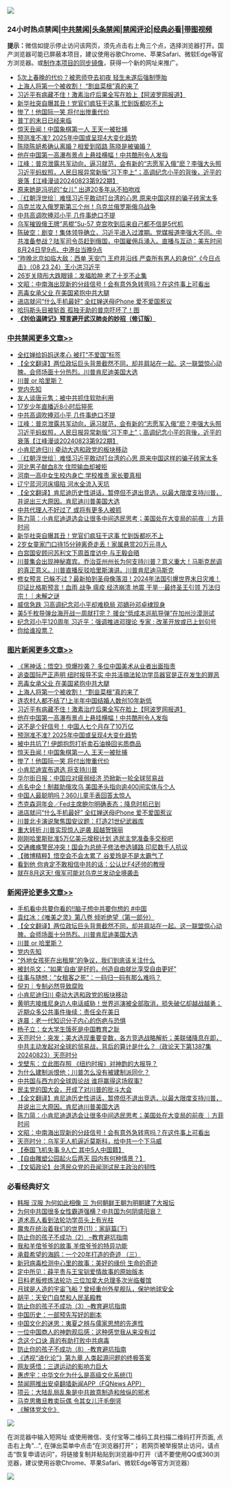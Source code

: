 ![](https://raw.githubusercontent.com/jsvpn/jsproxy/dev/64photo/fqnews-qr.jpg)

<div id="tt">
<h3>24小时热点禁闻|<a href="#%E4%B8%AD%E5%85%B1%E7%A6%81%E9%97%BB%E6%9B%B4%E5%A4%9A%E6%96%87%E7%AB%A0">中共禁闻</a>|<a href="#%E5%9B%BE%E7%89%87%E6%96%B0%E9%97%BB%E6%9B%B4%E5%A4%9A%E6%96%87%E7%AB%A0">头条禁闻</a>|<a href="#%E6%96%B0%E9%97%BB%E8%AF%84%E8%AE%BA%E6%9B%B4%E5%A4%9A%E6%96%87%E7%AB%A0">禁闻评论|<a href="#%E5%BF%85%E7%9C%8B%E7%BB%8F%E5%85%B8%E5%A5%BD%E6%96%87">经典必看</a>|<a href="https://696153.xyz/3" target="_blank">带图视频</a></h3>
<div><b>提示：</b>微信如提示停止访问该网页，须先点击右上角三个点，选择浏览器打开。国产浏览器可能已屏蔽本项目，建议使用谷歌Chrome、苹果Safari、微软Edge等官方浏览器。或<a href="%E5%88%B6%E4%BD%9Cgit%E7%A6%81%E9%97%BB%E9%95%9C%E5%83%8F.md">制作本项目的同步镜像</a>，获得一个新的网址来推广。</div>
<ul>

<li><a href="/yule/20240824/2078513.md">5次上春晚的代价？被恩师夺去初夜 轻生未遂后强制堕胎</a></li>
<li><a href="/topimagenews/20240824/2078615.md">上海人将第一个被收割！ “割韭菜根”真的来了</a></li>
<li><a href="/topimagenews/20240824/2078613.md">习近平有病藏不住！激素治疗后果全写在脸上【阿波罗网报道】</a></li>
<li><a href="/cbnews/20240824/2078572.md">新华社突自曝其丑！党官们疯狂干这事 忙到饭都吃不上</a></li>
<li><a href="/topimagenews/20240824/2078563.md">惨了！他国际一笑 将付出惨重代价</a></li>
<li><a href="/ssgc/20240823/2078414.md">普丁的末日已经来临</a></li>
<li><a href="/topimagenews/20240824/2078580.md">惊天丑闻！中国象棋第一人 王天一被批捕</a></li>
<li><a href="/topimagenews/20240824/2078582.md">预测准不准? 2025年中国或呈现4大变化趋势</a></li>
<li><a href="/yule/20240824/2078502.md">陈晓陈妍希确认离婚？相爱到陌路 陈晓是被骗婚？</a></li>
<li><a href="/topimagenews/20240824/2078593.md">他在中国第一高瀑布景点上悬挂横幅！中共酷刑令人发指</a></li>
<li><a href="/cbnews/20240824/2078698.md">江峰：普京泄露共军动向，逼习就范，会有新的“志愿军入俄”麽？李强大头照习近平蚂蚁照，人民日报异常新版“习下李上”；高调纪念小平的背後，近平的衰落【江峰漫谈20240823第922期】</a></li>
<li><a href="/yule/20240824/2078514.md">原来她是冯巩的“女儿” 出道20多年从不拍吻戏</a></li>
<li><a href="/cbnews/20240824/2078667.md">〖红朝浮世绘〗难怪习近平敢动打台湾的心思 原来中国这样的骗子砖家太多</a></li>
<li><a href="/sohnews/20240824/2078570.md">乌克兰攻入俄罗斯第三个州！乌克兰俄罗斯俄乌战争</a></li>
<li><a href="/cbnews/20240824/2078699.md">中共高调吹捧邓小平 几件事绝口不提</a></li>
<li><a href="/cnnews/20240824/2078564.md">乌军摧毁俄王牌“恶棍”Su-57 克宫吹到后来自己都不信是5代机</a></li>
<li><a href="/sohnews/20240824/2078736.md">陈破空：剧变！集体领导确立，习近平进入过渡期。党媒报道李强大不同。中共准备参战？陆军司令员赶到俄国，中国雇佣兵涌入。直播与互动：美东时间8月24日早9点、中港台当晚9点</a></li>
<li><a href="/sohnews/20240824/2078473.md">“昨晚北京如临大敌：西单 天安门 王府井沿线 严查所有男人的身份”《今日点击》（08 23 24）王小洪习近平</a></li>
<li><a href="/yule/20240824/2078501.md">26岁关晓彤大跌眼镜：发福脸肿 老了十岁不止集</a></li>
<li><a href="/comments/20240824/2078590.md">文昭：中南海出现新的分歧信号！会有意外急转弯吗？在这件事上可看出</a></li>
<li><a href="/topimagenews/20240824/2078662.md">恶毒女承父业 在美国紧抱中共大腿</a></li>
<li><a href="/topimagenews/20240823/2078427.md">进店就问“什么手机最好” 全红婵送母iPhone 爱不爱国惹议</a></li>
<li><a href="/ccpdope/20240824/2078588.md">哈玛斯头目被斩首 孤独无助的普京吓坏了！图</a></li>
<li><b><a href="/comments/20200207/1272816.md" target="_blank">《刘伯温碑记》预言避开武汉肺炎的妙招（修订版）</a></b></li>
</ul>
</div>

<div class="catlist">
<h3><a href="/cbnews/" target="_blank">中共禁闻</a><span><a href="/cbnews/" target="_blank" rel="nofollow">更多文章>></a></span></h3>
<ul>
<li><a href="/cbnews/20240824/2078779.md" target="_blank">全红婵给妈妈送孝心 被打“不爱国”标签</a></li>
<li><a href="/comments/20240824/2078768.md" target="_blank">【全文翻译】两位政坛巨头背景截然不同，却并肩站在一起。这一联盟惊心动魄，会师场面十分热烈。川普肯尼迪美国大选</a></li>
<li><a href="/comments/20240824/2078759.md" target="_blank">川普 or 哈里斯？</a></li>
<li><a href="/comments/20240824/2078758.md" target="_blank">党内先知</a></li>
<li><a href="/cbnews/20240824/2078707.md" target="_blank">友人谈唐元隽：被中共抓住软肋利用</a></li>
<li><a href="/cbnews/20240824/2078706.md" target="_blank">17岁少年直播近8小时后猝死</a></li>
<li><a href="/cbnews/20240824/2078699.md" target="_blank">中共高调吹捧邓小平 几件事绝口不提</a></li>
<li><a href="/cbnews/20240824/2078698.md" target="_blank">江峰：普京泄露共军动向，逼习就范，会有新的“志愿军入俄”麽？李强大头照习近平蚂蚁照，人民日报异常新版“习下李上”；高调纪念小平的背後，近平的衰落【江峰漫谈20240823第922期】</a></li>
<li><a href="/comments/20240824/2078675.md" target="_blank">小肯尼迪归川 牵动大选和政党的板块移动</a></li>
<li><a href="/cbnews/20240824/2078667.md" target="_blank">〖红朝浮世绘〗难怪习近平敢动打台湾的心思 原来中国这样的骗子砖家太多</a></li>
<li><a href="/cbnews/20240824/2078643.md" target="_blank">河北男子献血8次 住院输血却被拒</a></li>
<li><a href="/cbnews/20240824/2078642.md" target="_blank">河南一高中女生校内身亡 学校推责 家长要真相</a></li>
<li><a href="/cbnews/20240824/2078616.md" target="_blank">辽宁蓝河河床塌陷 河水全流入天坑</a></li>
<li><a href="/comments/20240824/2078611.md" target="_blank">【全文翻译】肯尼迪历史性讲话，暂停但不退出竞选，以最大限度支持川普，并说出三大原因。肯尼迪川普美国大选</a></li>
<li><a href="/cbnews/20240824/2078595.md" target="_blank">中共代理人不好过了 或将有更多人被抓</a></li>
<li><a href="/comments/20240824/2078594.md" target="_blank">陈力简：小肯尼迪退选会让很多中间选民思考；美国处在大变局的前夜 ｜方菲时间</a></li>
<li><a href="/cbnews/20240824/2078572.md" target="_blank">新华社突自曝其丑！党官们疯狂干这事 忙到饭都吃不上</a></li>
<li><a href="/cbnews/20240824/2078478.md" target="_blank">2岁女童家门口待15分钟离奇走丢！家属悬赏20万元寻人</a></li>
<li><a href="/cbnews/20240823/2078450.md" target="_blank">白宫国安顾问苏利文下周首度访中 与王毅会晤</a></li>
<li><a href="/comments/20240823/2078433.md" target="_blank">川普集会出现神秘嘉宾。乔治亚州州长为何支持川普？意义重大！马斯克民调的真正意义。川普直播反驳哈里斯演讲。川普肯尼迪马斯克</a></li>
<li><a href="/comments/20240823/2078373.md" target="_blank">修女预言 已躲不过？最新拍到圣母像落泪！2024年法国引爆世界末日灾难！印证比格斯预言！血雨 战争 瘟疫 经济崩溃 地震 干旱⋯最终圣王引领 万法归宗！｜未解之谜</a></li>
<li><a href="/cbnews/20240823/2078361.md" target="_blank">威信急跌 习高调纪念邓小平却难稳局 邓嫡孙邓卓棣现身</a></li>
<li><a href="/cbnews/20240823/2078360.md" target="_blank">美5千枚导弹台海开战一周就打完？ 援台“低成本巡航导弹”在加州沙漠测试</a></li>
<li><a href="/cbnews/20240823/2078359.md" target="_blank">纪念邓小平120周年 习近平：强调推进邓理论 专家 : 改革开放或已上划句号</a></li>
<li><a href="/comments/20240823/2078351.md" target="_blank">你给谁投票？</a></li>

</ul>
</div>
<div class="catlist">
<h3><a href="/topimagenews/" target="_blank">图片新闻</a><span><a href="/topimagenews/" target="_blank" rel="nofollow">更多文章>></a></span></h3>
<ul>
<li><a href="/topimagenews/20240824/2078778.md" target="_blank">《黑神话：悟空》惊爆抄袭？ 多位中国美术从业者出面指责</a></li>
<li><a href="/topimagenews/20240824/2078678.md" target="_blank">追查国际严正声明 纽时报导不实 中共活摘法轮功学员器官是正在发生的罪恶</a></li>
<li><a href="/topimagenews/20240824/2078662.md" target="_blank">恶毒女承父业 在美国紧抱中共大腿</a></li>
<li><a href="/topimagenews/20240824/2078615.md" target="_blank">上海人将第一个被收割！ “割韭菜根”真的来了</a></li>
<li><a href="/topimagenews/20240824/2078614.md" target="_blank">连农村人都不结了!上半年中国结婚人数创10年新低</a></li>
<li><a href="/topimagenews/20240824/2078613.md" target="_blank">习近平有病藏不住！激素治疗后果全写在脸上【阿波罗网报道】</a></li>
<li><a href="/topimagenews/20240824/2078593.md" target="_blank">他在中国第一高瀑布景点上悬挂横幅！中共酷刑令人发指</a></li>
<li><a href="/topimagenews/20240824/2078592.md" target="_blank">这不是个好信号！ 中国人七个月存了10万亿</a></li>
<li><a href="/topimagenews/20240824/2078582.md" target="_blank">预测准不准? 2025年中国或呈现4大变化趋势</a></li>
<li><a href="/topimagenews/20240824/2078581.md" target="_blank">被中共坑了! 伊朗抱怨打折卖石油换回劣质商品</a></li>
<li><a href="/topimagenews/20240824/2078580.md" target="_blank">惊天丑闻！中国象棋第一人 王天一被批捕</a></li>
<li><a href="/topimagenews/20240824/2078563.md" target="_blank">惨了！他国际一笑 将付出惨重代价</a></li>
<li><a href="/topimagenews/20240824/2078547.md" target="_blank">小肯尼迪宣布退选 将支持川普</a></li>
<li><a href="/topimagenews/20240824/2078477.md" target="_blank">华尔街日报：中国应对疲弱经济 恐掀新一轮全球贸易战</a></li>
<li><a href="/topimagenews/20240824/2078476.md" target="_blank">点名中企！制裁助俄攻乌 美国矛头指向逾400间实体与个人</a></li>
<li><a href="/topimagenews/20240824/2078475.md" target="_blank">中国人最聪明吗？360儿童手表回答太惊人</a></li>
<li><a href="/topimagenews/20240823/2078449.md" target="_blank">杰克森洞年会／Fed主席鲍尔明确表态：降息时机已到</a></li>
<li><a href="/topimagenews/20240823/2078427.md" target="_blank">进店就问“什么手机最好” 全红婵送母iPhone 爱不爱国惹议</a></li>
<li><a href="/topimagenews/20240823/2078381.md" target="_blank">川普北卡演说聚焦国安议题：打造21世纪武器库</a></li>
<li><a href="/topimagenews/20240823/2078347.md" target="_blank">重大转折 川普实现惊人逆袭 超越贺锦丽</a></li>
<li><a href="/topimagenews/20240823/2078233.md" target="_blank">刚刚哈里斯批准5万亿美元增税计划 选民主党准备多交税吧</a></li>
<li><a href="/topimagenews/20240823/2078222.md" target="_blank">交通瘫痪警民冲突！国会为总统子修法参选铺路 印尼数千人抗议</a></li>
<li><a href="/topimagenews/20240823/2078221.md" target="_blank">【微博精粹】悟空会不会太累了 谷爱玲是不是太霸气了</a></li>
<li><a href="/topimagenews/20240823/2078193.md" target="_blank">看到他 你肯定不敢相信中共的话：公认比F4还帅的教授</a></li>
<li><a href="/topimagenews/20240823/2078170.md" target="_blank">就在8月这天! 俄军可能对乌克兰发动全境袭击</a></li>

</ul>
</div>
<div class="catlist">
<h3><a href="/comments/" target="_blank">新闻评论</a><span><a href="/comments/" target="_blank" rel="nofollow">更多文章>></a></span></h3>
<ul>
<li><a href="/comments/20240824/2078801.md" target="_blank">手机看中共要你看的‼️脑子想中共要你想的 #中国</a></li>
<li><a href="/comments/20240824/2078773.md" target="_blank">袁红冰：《唯美之灵》第八卷 倾听绝望（第一部分）</a></li>
<li><a href="/comments/20240824/2078768.md" target="_blank">【全文翻译】两位政坛巨头背景截然不同，却并肩站在一起。这一联盟惊心动魄，会师场面十分热烈。川普肯尼迪美国大选</a></li>
<li><a href="/comments/20240824/2078759.md" target="_blank">川普 or 哈里斯？</a></li>
<li><a href="/comments/20240824/2078758.md" target="_blank">党内先知</a></li>
<li><a href="/comments/20240824/2078694.md" target="_blank">“外地女孩死在出租屋”的争议，我们到底该关注什么</a></li>
<li><a href="/comments/20240824/2078693.md" target="_blank">被封杀文：“如果‘自由’是好的，创造自由就比享受自由更好”</a></li>
<li><a href="/comments/20240824/2078692.md" target="_blank">往事与随想：“女租客之死”：一码归一码有那么难吗？</a></li>
<li><a href="/comments/20240824/2078684.md" target="_blank">倪刃｜专制必然导致腐败</a></li>
<li><a href="/comments/20240824/2078675.md" target="_blank">小肯尼迪归川 牵动大选和政党的板块移动</a></li>
<li><a href="/comments/20240824/2078661.md" target="_blank">黄明志接维尼身边人电话威胁！世界巡演被全部取消，损失破亿却越战越勇；近期众多公共事件後续：责任全在美日</a></li>
<li><a href="/comments/20240824/2078646.md" target="_blank">连晨：老一代知识分子内心的伤疤与恐惧</a></li>
<li><a href="/comments/20240824/2078645.md" target="_blank">杨子立：女大学生饿死是中国教育之耻</a></li>
<li><a href="/comments/20240824/2078639.md" target="_blank">天亮时分：突发：美大选现重要变数，各方竞选战略解析；美联储降息在即，中共主动发起对全球的贸易战，背后的算计是什么？（政论天下第1387集 20240823）天亮时分</a></li>
<li><a href="/comments/20240824/2078624.md" target="_blank">戈壁东：立此图存照 《纽约时报》对神韵的大报导？</a></li>
<li><a href="/comments/20240824/2078623.md" target="_blank">为什么建制派恨他：川普怎么没有被建制派同化？</a></li>
<li><a href="/comments/20240824/2078622.md" target="_blank">中共国与西方的全球舆论战 谁将赢得这场叙事?</a></li>
<li><a href="/comments/20240824/2078621.md" target="_blank">民主党的国大会，开成了对川普的批斗大会</a></li>
<li><a href="/comments/20240824/2078611.md" target="_blank">【全文翻译】肯尼迪历史性讲话，暂停但不退出竞选，以最大限度支持川普，并说出三大原因。肯尼迪川普美国大选</a></li>
<li><a href="/comments/20240824/2078594.md" target="_blank">陈力简：小肯尼迪退选会让很多中间选民思考；美国处在大变局的前夜 ｜方菲时间</a></li>
<li><a href="/comments/20240824/2078590.md" target="_blank">文昭：中南海出现新的分歧信号！会有意外急转弯吗？在这件事上可看出</a></li>
<li><a href="/comments/20240824/2078576.md" target="_blank">天亮时分：乌军无人机逼近莫斯科，给中共一个下马威</a></li>
<li><a href="/comments/20240824/2078571.md" target="_blank">【泰国飞机失事 9人亡 其中5人中国籍】</a></li>
<li><a href="/comments/20240824/2078558.md" target="_blank">【自由雕塑公园起火后两天 园内有何种情景？】</a></li>
<li><a href="/comments/20240824/2078485.md" target="_blank">【文韬政论】台湾民众党的丑闻测试民主政治的韧性</a></li>

</ul>
</div>

<div class="catlist">
<h3>必看经典好文</h3>
<ul>
<li><a href="/bannedvideo/20220328/1710971.md" target="_blank">韩服 汉服 为何如此相像 三 为何朝鲜王朝为明朝建了大报坛</a></li>
<li><a href="/comments/20240126/1992850.md" target="_blank">为何中共国很多女性霸道强横？中共国为何阴盛阳衰？</a></li>
<li><a href="/comments/20200227/1284657.md" target="_blank">道术高人看到法轮功学员头上有光柱</a></li>
<li><a href="/topimagenews/20180530/950691.md" target="_blank">魔鬼在统治着我们的世界(11)：家庭篇(下)</a></li>
<li><a href="/comments/20230917/1933753.md" target="_blank">防止你的孩子不成功（2） &#8211;教育避坑指南</a></li>
<li><a href="/tculture/20200917/1398046.md" target="_blank">我和羊倌爷爷的故事 羊倌爷爷的特异功能</a></li>
<li><a href="/comments/20231204/1969287.md" target="_blank">承载希望的海鸥：一个20年打造的奇迹 （三）</a></li>
<li><a href="/cbnews/20210421/1530674.md" target="_blank">新冠病毒检测中心里的故事：美好的缘份 生命的奇迹</a></li>
<li><a href="/comments/20200616/1345658.md" target="_blank">定中所见：薛平贵与王宝钏爱情故事的原始版本</a></li>
<li><a href="/comments/20200531/1337359.md" target="_blank">日料老板修炼法轮功 三位加拿大总理多次光临餐馆</a></li>
<li><a href="/comments/20200712/1359456.md" target="_blank">月球是人造的宇宙飞船？曾经重创外星舰队，保护地球安全</a></li>
<li><a href="/comments/20190214/1080789.md" target="_blank">胡平：天安门自焚和人民圣殿教</a></li>
<li><a href="/comments/20230918/1935105.md" target="_blank">防止你的孩子不成功（3）&#8211;教育避坑指南</a></li>
<li><a href="/comments/20220910/1782931.md" target="_blank">中国历史：一部预先写好的剧本</a></li>
<li><a href="/comments/20220819/1773621.md" target="_blank">中国文化的迷思：夷夏之辨与儒家思想的先進性</a></li>
<li><a href="/comments/20230301/1854831.md" target="_blank">一位中国商人的神韵观后感：这种感觉我从来没有过</a></li>
<li><a href="/comments/20200707/1357090.md" target="_blank">念这个口诀 真的有助打败中共病毒</a></li>
<li><a href="/comments/20230923/1937654.md" target="_blank">防止你的孩子不成功（8）-教育避坑指南</a></li>
<li><a href="/ssgc/20240508/2034288.md" target="_blank">《透视“进化论”》第九章 人类起源问题的终极答案</a></li>
<li><a href="/cbnews/20200126/1265515.md" target="_blank">网友感悟：三退运动的影响力巨大</a></li>
<li><a href="/comments/20240820/2076928.md" target="_blank">惠虎宇：中华文化为什么是高级文化系统(1)</a></li>
<li><a href="/comments/20200503/1322531.md" target="_blank">禁闻网推出安卓翻墙新闻APP（FQNews APP）</a></li>
<li><a href="/comments/20220730/1764893.md" target="_blank">项云：大陆乱局乱象是中共故意制造和放纵的邪术</a></li>
<li><a href="/lifebaike/20180921/1001202.md" target="_blank">马克思撒旦教卖玩偶 令其女儿汗毛倒竖</a></li>
<li><a href="/bookwiki/20130610/138400.md" target="_blank">《解体党文化》</a></li>

</ul>
</div>

![](https://raw.githubusercontent.com/jsvpn/jsproxy/dev/64photo/fqnews-qr.jpg)

在浏览器中输入短网址 或使用微信、支付宝等二维码工具扫描二维码打开页面, 点击右上角"...", 在弹出菜单中点击“在浏览器打开”； 若网页被举报禁止访问，请点击“恢复申请访问”，将链接复制并粘贴到浏览器中打开（请不要使用QQ或360浏览器，建议使用谷歌Chrome、苹果Safari、微软Edge等官方浏览器）

![](https://raw.githubusercontent.com/jsvpn/jsproxy/dev/64photo/wx.jpg)